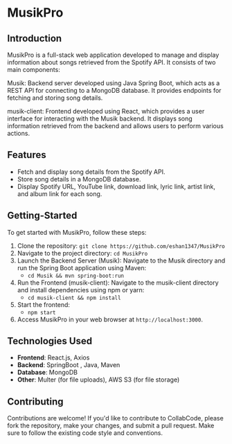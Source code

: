 # MusikPro

## Introduction

MusikPro is a full-stack web application developed to manage and display information about songs retrieved from the Spotify API. It consists of two main components:

Musik: Backend server developed using Java Spring Boot, which acts as a REST API for connecting to a MongoDB database. It provides endpoints for fetching and storing song details.

musik-client: Frontend developed using React, which provides a user interface for interacting with the Musik backend. It displays song information retrieved from the backend and allows users to perform various actions.

## Features

- Fetch and display song details from the Spotify API.
- Store song details in a MongoDB database.
- Display Spotify URL, YouTube link, download link, lyric link, artist link, and album link for each song.

## Getting-Started

To get started with MusikPro, follow these steps:

1. Clone the repository: `git clone https://github.com/eshan1347/MusikPro`
2. Navigate to the project directory: `cd MusikPro`
3. Launch the Backend Server (Musik): Navigate to the Musik directory and run the Spring Boot application using Maven:
   - `cd Musik && mvn spring-boot:run`
4. Run the Frontend (musik-client): Navigate to the musik-client directory and install dependencies using npm or yarn:
   - `cd musik-client && npm install`
5. Start the frontend:
   - `npm start`
6. Access MusikPro in your web browser at `http://localhost:3000`.

## Technologies Used

- **Frontend**: React.js, Axios
- **Backend**: SpringBoot , Java, Maven
- **Database**: MongoDB
- **Other**: Multer (for file uploads), AWS S3 (for file storage)

## Contributing

Contributions are welcome! If you'd like to contribute to CollabCode, please fork the repository, make your changes, and submit a pull request. Make sure to follow the existing code style and conventions.
